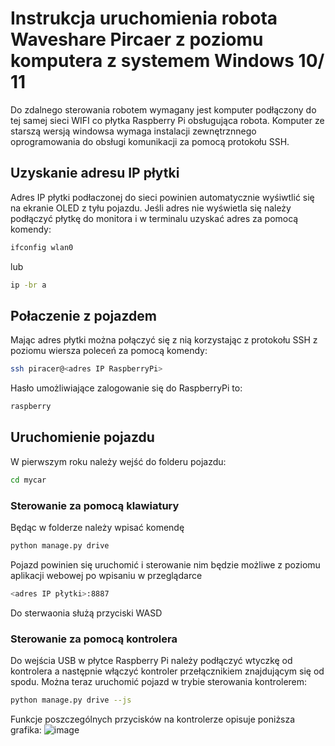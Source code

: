# Instrukcja uruchomienia robota Waveshare Pircaer z poziomu komputera z systemem Windows 10/ 11

Do zdalnego sterowania robotem wymagany jest komputer podłączony do tej samej sieci WIFI co płytka Raspberry Pi obsługująca robota. Komputer ze starszą wersją windowsa wymaga instalacji zewnętrznnego oprogramowania do obsługi komunikacji za pomocą protokołu SSH.

## Uzyskanie adresu IP płytki
Adres IP płytki podłaczonej do sieci powinien automatycznie wyśiwtlić się na ekranie OLED z tyłu pojazdu. Jeśli adres nie wyświetla się należy  podłączyć płytkę do monitora i w terminalu uzyskać adres za pomocą komendy: 
```bash
ifconfig wlan0
```
lub 
```bash
ip -br a
```
 

## Połaczenie z pojazdem 

Mając adres płytki można połączyć się z nią korzystając z protokołu SSH z poziomu wiersza poleceń  za pomocą komendy: 
```bash
ssh piracer@<adres IP RaspberryPi>
```
Hasło umożliwiające zalogowanie się do RaspberryPi to:

```bash
raspberry
```
## Uruchomienie pojazdu 

W pierwszym roku należy wejść do folderu pojazdu: 
```bash
cd mycar
```
### Sterowanie za pomocą klawiatury 

Będąc w folderze należy wpisać komendę 

```bash
python manage.py drive 
```
Pojazd powinien się uruchomić i sterowanie nim będzie możliwe z poziomu aplikacji webowej po wpisaniu w przeglądarce 

```bash
<adres IP płytki>:8887
```
Do sterwaonia służą przyciski WASD 

### Sterowanie za pomocą kontrolera 

Do wejścia USB w płytce Raspberry Pi należy podłączyć wtyczkę od kontrolera a następnie włączyć kontroler przełącznikiem znajdującym się od spodu.
Można teraz uruchomić pojazd w trybie sterowania kontrolerem: 
```bash
python manage.py drive --js
```
Funkcje poszczególnych przycisków na kontrolerze opisuje poniższa grafika:
![image](https://github.com/killpopmusic/itwl-donkeycar/assets/132206771/1abf9c00-4fe2-48aa-b7c3-b038340440a6)

